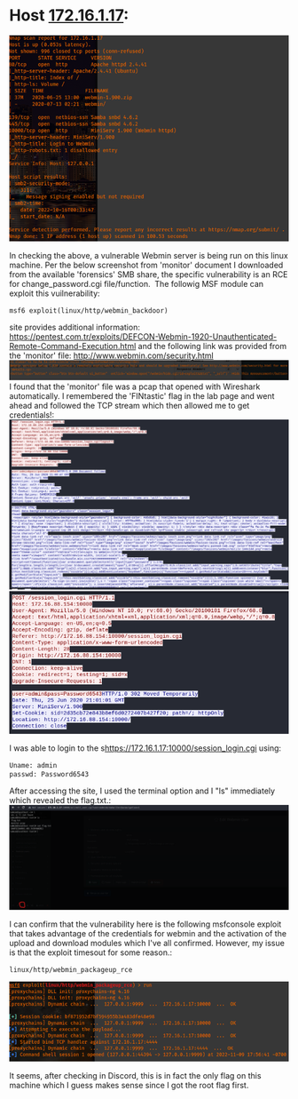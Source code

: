 # Host [172.16.1.17](http://172.16.1.17):

![](./_resources/HTB_Pro_Lab_Dante.resources/image.31.png)

In checking the above, a vulnerable Webmin server is being run on this linux machine. Per the below screenshot from 'monitor' document I downloaded from the available 'forensics' SMB share, the specific vulnerability is an RCE for change\_password.cgi file/function.  The followig MSF module can exploit this vuilnerability:
```
msf6 exploit(linux/http/webmin_backdoor)
```
site provides additional information: <https://pentest.com.tr/exploits/DEFCON-Webmin-1920-Unauthenticated-Remote-Command-Execution.html> and the following link was provided from the 'monitor' file: <http://www.webmin.com/security.html>
![](./_resources/HTB_Pro_Lab_Dante.resources/image.41.png)
I found that the 'monitor' file was a pcap that opened with Wireshark automatically. I remembered the 'FINtastic' flag in the lab page and went ahead and followed the TCP stream which then allowed me to get credentials!:
![](./_resources/HTB_Pro_Lab_Dante.resources/image.42.png)![](./_resources/HTB_Pro_Lab_Dante.resources/image.43.png)

I was able to login to the s<https://172.16.1.17:10000/session_login.cgi> using:
```
Uname: admin
passwd: Password6543
```

After accessing the site, I used the terminal option and I "ls" immediately which revealed the flag.txt.:
![](./_resources/HTB_Pro_Lab_Dante.resources/image.44.png)

I can confirm that the vulnerability here is the following msfconsole exploit that takes advantage of the credentials for webmin and the activation of the upload and download modules which I've all confirmed. However, my issue is that the exploit timesout for some reason.:
```
linux/http/webmin_packageup_rce
```

![](./_resources/HTB_Pro_Lab_Dante.resources/image.45.png)

It seems, after checking in Discord, this is in fact the only flag on this machine which I guess makes sense since I got the root flag first.